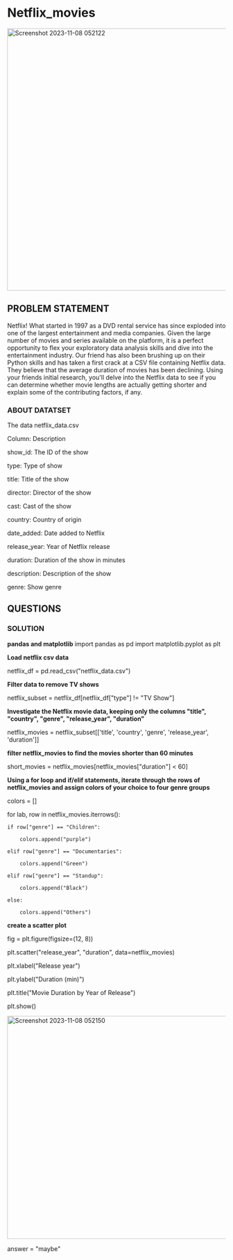 # Netflix_movies
<img width="603" alt="Screenshot 2023-11-08 052122" src="https://github.com/Olauryn/Netflix_movies/assets/118401566/624a9871-3733-4d01-bc9e-852162264416">

## PROBLEM STATEMENT
Netflix! What started in 1997 as a DVD rental service has since exploded into one of the largest entertainment and media companies.
Given the large number of movies and series available on the platform, it is a perfect opportunity to flex your exploratory data analysis skills and dive into the entertainment industry.
Our friend has also been brushing up on their Python skills and has taken a first crack at a CSV file containing Netflix data.
They believe that the average duration of movies has been declining. Using your friends initial research, you'll delve into the Netflix data to see if you can determine whether movie lengths are actually getting shorter 
and explain some of the contributing factors, if any.

### ABOUT DATATSET
The data
netflix_data.csv

Column:	Description

show_id: The ID of the show

type: Type of show

title: Title of the show

director: Director of the show

cast: Cast of the show

country: Country of origin

date_added:	Date added to Netflix

release_year:	Year of Netflix release

duration:	Duration of the show in minutes

description:	Description of the show

genre:	Show genre


## QUESTIONS

### SOLUTION

**pandas and matplotlib**
import pandas as pd
import matplotlib.pyplot as plt


**Load netflix csv data**

netflix_df = pd.read_csv("netflix_data.csv")

**Filter data to remove TV shows**

netflix_subset = netflix_df[netflix_df["type"] != "TV Show"]

**Investigate the Netflix movie data, keeping only the columns "title", "country", "genre", "release_year", "duration"**

netflix_movies = netflix_subset[['title', 'country', 'genre', 'release_year', 'duration']]

**filter netflix_movies to find the movies shorter than 60 minutes**

short_movies = netflix_movies[netflix_movies["duration"] < 60]

**Using a for loop and if/elif statements, iterate through the rows of netflix_movies and assign colors of your choice to four genre groups**

colors = []

for lab, row in netflix_movies.iterrows():

    if row["genre"] == "Children":
    
        colors.append("purple")
        
    elif row["genre"] == "Documentaries":
    
        colors.append("Green")
        
    elif row["genre"] == "Standup":
    
        colors.append("Black")
        
    else:
    
        colors.append("Others")
        
**create a scatter plot**

fig = plt.figure(figsize=(12, 8))  

plt.scatter("release_year", "duration", data=netflix_movies)  

plt.xlabel("Release year")

plt.ylabel("Duration (min)")

plt.title("Movie Duration by Year of Release")

plt.show()

<img width="513" alt="Screenshot 2023-11-08 052150" src="https://github.com/Olauryn/Netflix_movies/assets/118401566/d279c52e-fba1-443f-9fc5-3c7f162d65d1">




answer = "maybe"
